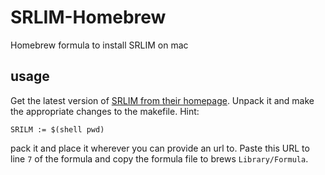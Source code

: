 SRLIM-Homebrew
==============

Homebrew formula to install SRLIM on mac

usage
------

Get the latest version of [SRLIM from their homepage](http://www.speech.sri.com/projects/srilm/). Unpack it and make the appropriate changes to the makefile.
Hint:
```
SRILM := $(shell pwd)
```

pack it and place it wherever you can provide an url to. Paste this URL to line `7` of the formula and copy the formula file to brews `Library/Formula`. 